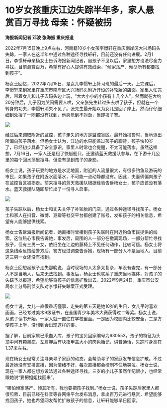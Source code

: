# 10岁女孩重庆江边失踪半年多，家人悬赏百万寻找 母亲：怀疑被拐

**海报新闻记者 邓波 张海振 重庆报道**

2022年7月15日晚上9点左右，河南籍10岁小女孩李憬轩在重庆南岸区大兴场码头失踪，一家人在这半年中通过各种途径寻找轩轩，目前还没有任何进展。2月1日，李憬轩母亲杨女士告诉海报新闻记者，自孩子不见以后，家里想方设法尽全力寻找，目前悬赏百万，希望有好心人提供有效线索，“倾家荡产、倾尽所有都要找到孩子”。

杨女士回忆，2022年7月15日，是女儿李憬轩上补习班的最后一天。上完课后，李憬轩来到家里在重庆市南岸区大兴场码头附近开设的补轮胎的店面。家里人忙完后，带着女儿和儿子去码头边上玩，“大大小小的小孩有十几个人”。然而就在大约20分钟后，儿子因为哭闹需要人哄，父亲张先生转过头去哄了孩子，但就在一个转身的功夫，李憬轩消失不见了。张先生最开始以为女儿是回了岸上，然而仔仔细细到处搜了一圈都没有找到，他感觉到不对劲，当即报了警。

![](https://inews.gtimg.com/newsapp_bt/0/15638349471/1000)

经过后来调取附近的监控，孩子走失的地方是监控盲区。最开始报警时，当地派出所偏向孩子落水。但杨女士认为，江边的水只能盖过孩子的脚背，孩子快10岁了，已经初步具备了安全意识，家里人时常也会提醒，不太可能落水。虽然这样想，7月16日，一家人还是租了快艇船只，还邀请蓝天救援队参与，在下游十几公里的每个回水荡里搜寻，但没有见到孩子的身影。

杨女士说，孩子玩耍的地方是水泥地面，附近的人流量很大，有很多钓鱼及游玩的市民，如果孩子在附近水面落水，不可能一点动静都没有。因此，夫妻俩偏向孩子在监控盲区被拐走。前来搜寻的蓝天救援队根据经验告诉杨女士，孩子应该没有落水。蓝天救援队随即帮忙出了一份寻人启事。

![](https://inews.gtimg.com/newsapp_bt/0/15638349478/1000)

孩子失踪以后，杨女士和丈夫关停了补轮胎的门店，通过各种途径寻找孩子。杨女士和家人在抖音、微博、豆瓣等社交平台都创建了账号，发布孩子的相关信息，希望有人能够提供线索。

杨女士告诉海报新闻记者，她直播时曾接到孩子失联时在附近钓鱼市民提供的线索。这位热心市民告诉她，事发后，周围的人一部分在撤离现场，一部分帮忙寻找孩子，但有三男一女，依旧坐在江边的藤椅上不见任何动作，比较可疑。杨女士将这条线索反馈给警方后，警方经过调查告诉她，现场有一部分人不是当地人，目前这三男一女还没有找到。

杨女士回想起孩子走失那晚说，当时现场的人太多太复杂，车没有查完，有一部分人不是当地人，后来无法找到。事发后，杨女士也联系了重庆当地媒体，对孩子的失踪予以报道，希望能够将孩子的信息扩散出去。2022年9月24日，重庆市公安局水上分局刑侦支队对李憬轩失踪案正式受理。

![](https://inews.gtimg.com/newsapp_bt/0/15638349502/1000)

杨女士说，女儿一直很乖巧懂事，走失的第五天是她10岁的生日，女儿平时喜欢画画，已经考过美术9级证书，在全国青少年美术大赛获得过二等奖。杨女士说，从孩子读书开始，一家人就一直住在学校里面。一是因为校园内比较安全，二是方便孩子上学，没想到会出现这样的事。

据了解，目前家属已采血入库，孩子的宝贝回家编号为630553，孩子的特征为头顶中间有颗黑痣，左肩胛后有块指甲盖大小的肉色胎记，讲普通话，失踪时身高在1.37米左右。

现在杨女士经常关注寻亲寻子家庭的动态，会帮助寻子的家庭发布信息扩散。不过最近她没有安排直播，因为情绪不好，每次直播都会控制不住地哭泣。杨女士说，现在一家人都在想方设法通过各种途径寻找，三岁的小儿子虽然年纪很小，也经常跟她说“要把姐姐找回来”。

“哪怕倾家荡产、倾其所有，我也要把孩子找到。”杨女士说，孩子失踪后家里人都很煎熬，目前已经在抖音等各网络平台发布消息，拿出百万元进行悬赏，希望能够找回孩子，她也希望网友帮忙扩散孩子的信息，让轩轩能够早日回家。

